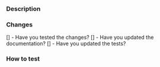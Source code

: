 ### Description

### Changes

[] - Have you tested the changes?
[] - Have you updated the documentation?
[] - Have you updated the tests?

### How to test
